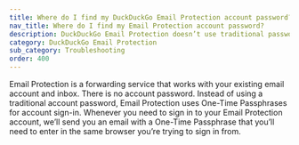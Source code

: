 ```yaml
---
title: Where do I find my DuckDuckGo Email Protection account password?
nav_title: Where do I find my Email Protection account password?
description: DuckDuckGo Email Protection doesn’t use traditional passwords. We’ll send you a One-Time Passphrase that allows you to securely sign-in whenever you need to.
category: DuckDuckGo Email Protection
sub_category: Troubleshooting
order: 400
---
```


Email Protection is a forwarding service that works with your existing email account and inbox. There is no account password. Instead of using a traditional account password, Email Protection uses One-Time Passphrases for account sign-in. Whenever you need to sign in to your Email Protection account, we’ll send you an email with a One-Time Passphrase that you’ll need to enter in the same browser you’re trying to sign in from.
